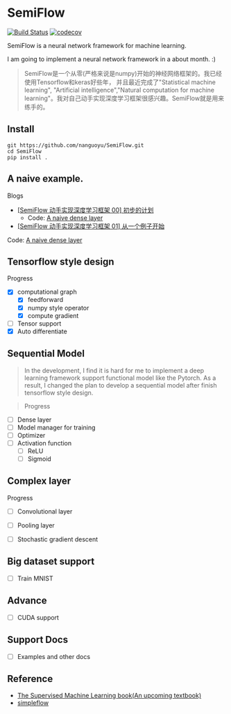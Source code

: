 

# SemiFlow
[![Build Status](https://travis-ci.com/nanguoyu/SemiFlow.svg?branch=master)](https://travis-ci.com/nanguoyu/SemiFlow)
[![codecov](https://codecov.io/gh/nanguoyu/SemiFlow/branch/master/graph/badge.svg)](https://codecov.io/gh/nanguoyu/SemiFlow)


SemiFlow is a neural network framework for machine learning.

I am going to implement a neural network framework in a about month. :)

> SemiFlow是一个从零(严格来说是numpy)开始的神经网络框架的。我已经使用Tensorflow和keras好些年，
并且最近完成了"Statistical machine learning", "Artificial intelligence","Natural computation 
for machine learning"。我对自己动手实现深度学习框架很感兴趣。SemiFlow就是用来练手的。

## Install

``` 
git https://github.com/nanguoyu/SemiFlow.git
cd SemiFlow
pip install .
```

## A naive example.
Blogs
 - [[SemiFlow 动手实现深度学习框架 00] 初步的计划](https://www.nanguoyu.com/semiflow-00)
    - Code: [A naive dense layer](./A%20naive%20example)
 - [[SemiFlow 动手实现深度学习框架 01] 从一个例子开始](https://www.nanguoyu.com/semiflow-01)

Code: [A naive dense layer](./A%20naive%20example)

## Tensorflow style design
Progress
- [x] computational graph
    - [x] feedforward
    - [x] numpy style operator
    - [x] compute gradient
- [ ] Tensor support
- [x] Auto differentiate

## Sequential Model 
> In the development, I find it is hard for me to implement a deep learning 
> framework support functional model like the Pytorch. As a result, I changed
> the plan to develop a sequential model after finish tensorflow style design.

>Progress
- [ ] Dense layer
- [ ] Model manager for training
- [ ] Optimizer
- [ ] Activation function
    - [ ] ReLU
    - [ ] Sigmoid
## Complex layer
Progress
- [ ] Convolutional layer
- [ ] Pooling layer
- [ ] Stochastic gradient descent


## Big dataset support
- [ ] Train MNIST

## Advance 
- [ ] CUDA support

## Support Docs
- [ ] Examples and other docs

## Reference
- [The Supervised Machine Learning book(An upcoming textbook)](http://smlbook.org/)
- [simpleflow](https://github.com/PytLab/simpleflow)
